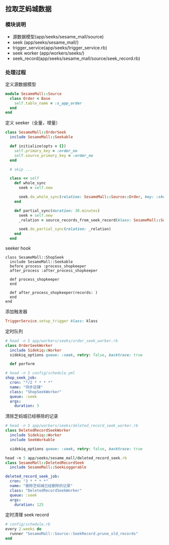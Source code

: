 ## 拉取芝蚂城数据

### 模块说明

- 源数据模型(app/seeks/sesame_mall/source)
- seek (app/seeks/sesame_mall/)
- trigger_service(app/seeks/trigger_service.rb)
- seek worker (app/workers/seeks/)
- seek_record(app/seeks/sesame_mall/source/seek_record.rb)

### 处理过程

定义源数据模型

```ruby
module SesameMall::Source
  class Order < Base
    self.table_name = :s_app_order
  end
end
```

定义 seeker（全量，增量）

```ruby
class SesameMall::OrderSeek
  include SesameMall::Seekable

  def initialize(opts = {})
    self.primary_key = :order_no
    self.source_primary_key = :order_no
  end

  # skip ...

  class << self
    def whole_sync
      seek = self.new

      seek.do_whole_sync(relation: SesameMall::Source::Order, key: :shop_id)
    end

    def partial_sync(duration: 30.minutes)
      seek = self.new
      _relation = source_records_from_seek_record(klass: SesameMall::Source::Order, duration: duration)

      seek.do_partial_sync(relation: _relation)
    end
  end
```

seeker hook

```shell
class SesameMall::ShopSeek
  include SesameMall::Seekable
  before_process :process_shopkeeper
  after_process :after_process_shopkeeper

  def process_shopkeeper
  end

  def after_process_shopkeeper(records: )
  end
end
```

添加触发器

```ruby
TriggerService.setup_trigger klass: klass
```

定时队列

```ruby
# head -n 5 app/workers/seeks/order_seek_worker.rb
class OrderSeekWorker
  include Sidekiq::Worker
  sidekiq_options queue: :seek, retry: false, backtrace: true

  def perform
```

```yaml
# head -n 5 config/schedule.yml
shop_seek_job:
  cron: "*/2 * * * *"
  name: "同步店铺"
  class: "ShopSeekWorker"
  queue: :seek
  args:
    duration: 3
```

清除芝蚂城已经移除的记录

```ruby
# head -n 5 app/workers/seeks/deleted_record_seek_worker.rb
class DeletedRecordSeekWorker
  include Sidekiq::Worker
  include SeekWorkable

  sidekiq_options queue: :seek, retry: false, backtrace: true
```

```ruby
head -n 5 app/seeks/sesame_mall/deleted_record_seek.rb
class SesameMall::DeletedRecordSeek
  include SesameMall::SeekLoggerable
```

```yaml
deleted_record_seek_job:
  cron: "3 * * * *"
  name: "删除芝蚂城已经删除的记录"
  class: "DeletedRecordSeekWorker"
  queue: :seek
  args:
    duration: 125
```

定时清理 seek record

```ruby
# config/schedule.rb
every 2.weeks do
  runner "SesameMall::Source::SeekRecord.prune_old_records"
end
```